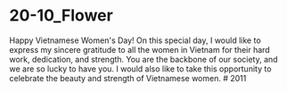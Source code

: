 # 20-10_Flower
Happy Vietnamese Women's Day!  On this special day, I would like to express my sincere gratitude to all the women in Vietnam for their hard work, dedication, and strength. You are the backbone of our society, and we are so lucky to have you.  I would also like to take this opportunity to celebrate the beauty and strength of Vietnamese women. 
#   2 0 1 1  
 